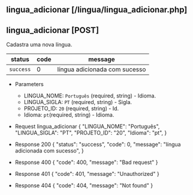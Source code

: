 ## lingua_adicionar [/lingua/lingua_adicionar.php]

## lingua_adicionar [POST]

Cadastra uma nova língua.

status    | code | message
---       | ---  | ---
`success` |  0   | língua adicionada com sucesso

+ Parameters 
    + LINGUA_NOME: `Português` (required, string) - Idioma.
    + LINGUA_SIGLA: `PT` (required, string) - Sigla.
    + PROJETO_ID: `20` (required, string) - Id.
    + Idioma: `pt`(required, string) - Idioma.

+ Request lingua_adicionar
    {
        "LINGUA_NOME": "Português",
        "LINGUA_SIGLA": "PT",
        "PROJETO_ID": "20",
        "Idioma": "pt",
    }

+ Response 200
    {
        "status": "success",
        "code": 0,
        "message": "língua adicionada com sucesso",
    }

+ Response 400
    {
        "code": 400,
        "message": "Bad request"
    }

+ Response 401
    {
        "code": 401,
        "message": "Unauthorized"
    }

+ Response 404
    {
        "code": 404,
        "message": "Not found"
    }